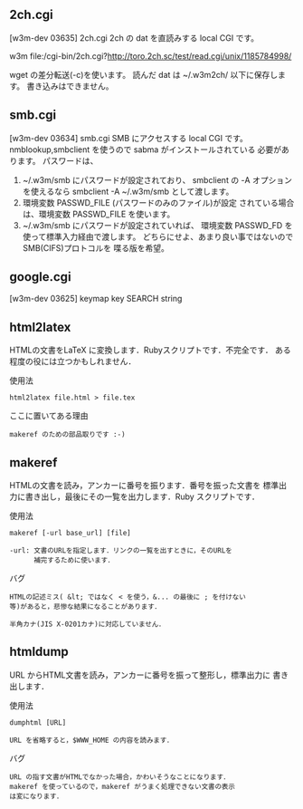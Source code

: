 ## 2ch.cgi

  [w3m-dev 03635] 2ch.cgi
  2ch の dat を直読みする local CGI です。

  w3m file:/cgi-bin/2ch.cgi?http://toro.2ch.sc/test/read.cgi/unix/1185784998/

  wget の差分転送(-c)を使います。
  読んだ dat は ~/.w3m2ch/ 以下に保存します。
  書き込みはできません。

## smb.cgi

  [w3m-dev 03634] smb.cgi
  SMB にアクセスする local CGI です。
  nmblookup,smbclient を使うので sabma がインストールされている
  必要があります。
  パスワードは、
  1) ~/.w3m/smb にパスワードが設定されており、
     smbclient の -A オプションを使えるなら
     smbclient -A ~/.w3m/smb として渡します。
  2) 環境変数 PASSWD_FILE (パスワードのみのファイル)が設定
     されている場合は、環境変数 PASSWD_FILE を使います。
  3) ~/.w3m/smb にパスワードが設定されていれば、
     環境変数 PASSWD_FD を使って標準入力経由で渡します。
  どちらにせよ、あまり良い事ではないので SMB(CIFS)プロトコルを
  喋る版を希望。

## google.cgi

  [w3m-dev 03625] keymap key SEARCH string

## html2latex

  HTMLの文書をLaTeX に変換します．Rubyスクリプトです．不完全です．
  ある程度の役には立つかもしれません．

  使用法

    html2latex file.html > file.tex

  ここに置いてある理由

    makeref のための部品取りです :-)

## makeref

  HTMLの文書を読み，アンカーに番号を振ります．番号を振った文書を
  標準出力に書き出し，最後にその一覧を出力します．Ruby スクリプトです．

  使用法

    makeref [-url base_url] [file]

    -url: 文書のURLを指定します．リンクの一覧を出すときに，そのURLを
          補完するために使います．

  バグ

    HTMLの記述ミス( &lt; ではなく < を使う，&... の最後に ; を付けない
    等)があると，悲惨な結果になることがあります．

    半角カナ(JIS X-0201カナ)に対応していません．

## htmldump

  URL からHTML文書を読み，アンカーに番号を振って整形し，標準出力に
  書き出します．

  使用法

    dumphtml [URL]

    URL を省略すると，$WWW_HOME の内容を読みます．

  バグ

    URL の指す文書がHTMLでなかった場合，かわいそうなことになります．
    makeref を使っているので，makeref がうまく処理できない文書の表示
    は変になります．
